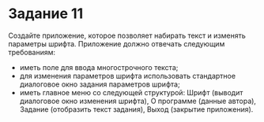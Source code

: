 # Задание 11
Создайте приложение, которое позволяет набирать текст и изменять параметры шрифта. 
Приложение должно отвечать следующим требованиям:
+	иметь поле для ввода многострочного текста;
+	для изменения параметров шрифта использовать стандартное диалоговое окно задания параметров шрифта;
+	иметь главное меню со следующей структурой: Шрифт (выводит диалоговое окно изменения шрифта), О программе (данные автора), Задание (отобразить текст задания), Выход (закрытие приложения).
